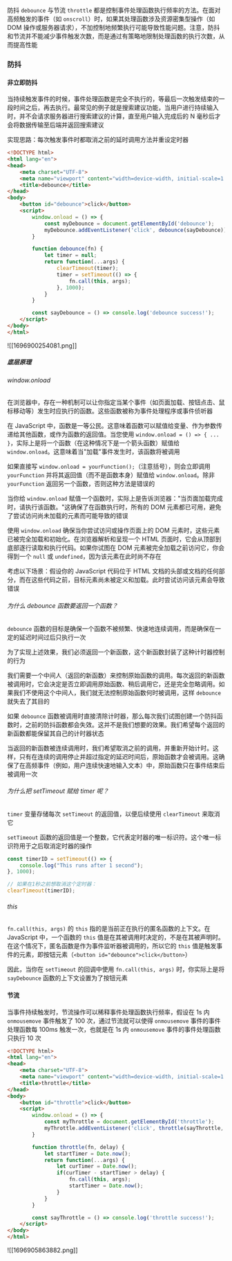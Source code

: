 防抖 `debounce` 与节流 `throttle` 都是控制事件处理函数执行频率的方法。在面对高频触发的事件（如 `onscroll`）时，如果其处理函数涉及资源密集型操作（如 DOM 操作或服务器请求），不加控制地频繁执行可能导致性能问题。注意，防抖和节流并不能减少事件触发次数，而是通过有策略地限制处理函数的执行次数，从而提高性能

### 防抖

#### 非立即防抖

当持续触发事件的时候，事件处理函数是完全不执行的，等最后一次触发结束的一段时间之后，再去执行。最常见的例子就是搜索建议功能，当用户进行持续输入时，并不会请求服务器进行搜索建议的计算，直至用户输入完成后的 N 毫秒后才会将数据传输至后端并返回搜索建议

实现思路：每次触发事件时都取消之前的延时调用方法并重设定时器

```HTML
<!DOCTYPE html>
<html lang="en">
<head>
    <meta charset="UTF-8">
    <meta name="viewport" content="width=device-width, initial-scale=1.0">
    <title>debounce</title>
</head>
<body>
    <button id="debounce">click</button>
    <script>
        window.onload = () => {
            const myDebounce = document.getElementById('debounce');
            myDebounce.addEventListener('click', debounce(sayDebounce));
        }

        function debounce(fn) {
            let timer = null;
            return function(...args) {
                clearTimeout(timer);
                timer = setTimeout(() => {
                    fn.call(this, args);
                }, 1000);
            }
        }

        const sayDebounce = () => console.log('debounce success!');
    </script>
</body>
</html>
```

![[1696900254081.png]]

##### 底层原理

###### window.onload

在浏览器中，存在一种机制可以让你指定当某个事件（如页面加载、按钮点击、鼠标移动等）发生时应执行的函数。这些函数被称为事件处理程序或事件侦听器

在 JavaScript 中，函数是一等公民。这意味着函数可以赋值给变量、作为参数传递给其他函数，或作为函数的返回值。当您使用 `window.onload = () => { ... }`，实际上是将一个函数（在这种情况下是一个箭头函数）赋值给 `window.onload`。这意味着当"加载"事件发生时，该函数将被调用

如果直接写 `window.onload = yourFunction();`（注意括号），则会立即调用 `yourFunction` 并将其返回值（而不是函数本身）赋值给 `window.onload`。除非 `yourFunction` 返回另一个函数，否则这种方法是错误的

当你给 `window.onload` 赋值一个函数时，实际上是告诉浏览器："当页面加载完成时，请执行该函数。"这确保了在函数执行时，所有的 DOM 元素都已可用，避免了尝试访问尚未加载的元素而可能导致的错误

使用 `window.onload` 确保当你尝试访问或操作页面上的 DOM 元素时，这些元素已被完全加载和初始化。在浏览器解析和呈现一个 HTML 页面时，它会从顶部到底部逐行读取和执行代码。如果你试图在 DOM 元素被完全加载之前访问它，你会得到一个 `null` 或 `undefined`，因为该元素在此时尚不存在

考虑以下场景：假设你的 JavaScript 代码位于 HTML 文档的头部或文档的任何部分，而在这些代码之前，目标元素尚未被定义和加载。此时尝试访问该元素会导致错误

###### 为什么 debounce 函数要返回一个函数？

`debounce` 函数的目标是确保一个函数不被频繁、快速地连续调用，而是确保在一定的延迟时间过后只执行一次

为了实现上述效果，我们必须返回一个新函数，这个新函数封装了这种计时器控制的行为

我们需要一个中间人（返回的新函数）来控制原始函数的调用。每次返回的新函数被调用时，它会决定是否立即调用原始函数、稍后调用它，还是完全忽略调用。如果我们不使用这个中间人，我们就无法控制原始函数何时被调用，这样 `debounce` 就失去了其目的

如果 `debounce` 函数被调用时直接清除计时器，那么每次我们试图创建一个防抖函数时，之前的防抖函数都会失效。这并不是我们想要的效果。我们希望每个返回的新函数都能保留其自己的计时器状态

当返回的新函数被连续调用时，我们希望取消之前的调用，并重新开始计时。这样，只有在连续的调用停止并超过指定的延迟时间后，原始函数才会被调用。这确保了在高频事件（例如，用户连续快速地输入文本）中，原始函数只在事件结束后被调用一次

###### 为什么把 setTimeout 赋给 timer 呢？

`timer` 变量存储每次 `setTimeout` 的返回值，以便后续使用 `clearTimeout` 来取消它

`setTimeout` 函数的返回值是一个整数，它代表定时器的唯一标识符。这个唯一标识符用于之后取消定时器的操作

```JavaScript
const timerID = setTimeout(() => {
    console.log("This runs after 1 second");
}, 1000);

// 如果在1秒之前想取消这个定时器：
clearTimeout(timerID);
```

###### this

`fn.call(this, args)` 的 `this` 指的是当前正在执行的匿名函数的上下文。在 JavaScript 中，一个函数的 `this` 值是在其被调用时决定的，不是在其被声明时。在这个情况下，匿名函数是作为事件监听器被调用的，所以它的 `this` 值是触发事件的元素，即按钮元素（`<button id="debounce">click</button>`）

因此，当你在 `setTimeout` 的回调中使用 `fn.call(this, args)` 时，你实际上是将 `sayDebounce` 函数的上下文设置为了按钮元素

#### 节流

当事件持续触发时，节流操作可以稀释事件处理函数执行频率，假设在 1s 内 `onmousemove` 事件触发了 100 次，通过节流就可以使得 `onmousemove` 事件的事件处理函数每 100ms 触发一次，也就是在 1s 内 `onmousemove` 事件的事件处理函数只执行 10 次

```HTML
<!DOCTYPE html>
<html lang="en">
<head>
    <meta charset="UTF-8">
    <meta name="viewport" content="width=device-width, initial-scale=1.0">
    <title>throttle</title>
</head>
<body>
    <button id="throttle">click</button>
    <script>
        window.onload = () => {
            const myThrottle = document.getElementById('throttle');
            myThrottle.addEventListener('click', throttle(sayThrottle, 1000));
        }

        function throttle(fn, delay) {
            let startTimer = Date.now();
            return function(...args) {
                let curTimer = Date.now();
                if(curTimer - startTimer > delay) {
                    fn.call(this, args);
                    startTimer = Date.now();
                }
            }
        }

        const sayThrottle = () => console.log('throttle success!');
    </script>
</body>
</html>
```

![[1696905863882.png]]
